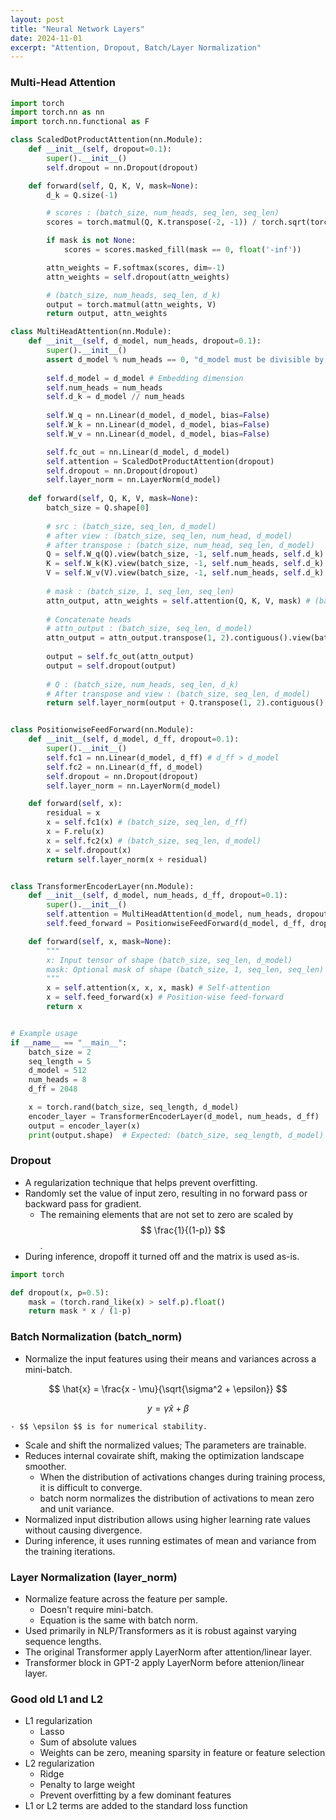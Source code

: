 ```yaml
---
layout: post
title: "Neural Network Layers"
date: 2024-11-01
excerpt: "Attention, Dropout, Batch/Layer Normalization"
---
```



### Multi-Head Attention
```python
import torch
import torch.nn as nn
import torch.nn.functional as F

class ScaledDotProductAttention(nn.Module):
    def __init__(self, dropout=0.1):
        super().__init__()
        self.dropout = nn.Dropout(dropout)

    def forward(self, Q, K, V, mask=None):
        d_k = Q.size(-1)

        # scores : (batch_size, num_heads, seq_len, seq_len)
        scores = torch.matmul(Q, K.transpose(-2, -1)) / torch.sqrt(torch.tensor(d_k, dtype=torch.float32)) 

        if mask is not None:
            scores = scores.masked_fill(mask == 0, float('-inf'))

        attn_weights = F.softmax(scores, dim=-1) 
        attn_weights = self.dropout(attn_weights)

        # (batch_size, num_heads, seq_len, d_k)
        output = torch.matmul(attn_weights, V) 
        return output, attn_weights

class MultiHeadAttention(nn.Module):
    def __init__(self, d_model, num_heads, dropout=0.1):
        super().__init__()
        assert d_model % num_heads == 0, "d_model must be divisible by num_heads"
        
        self.d_model = d_model # Embedding dimension
        self.num_heads = num_heads
        self.d_k = d_model // num_heads 
        
        self.W_q = nn.Linear(d_model, d_model, bias=False)
        self.W_k = nn.Linear(d_model, d_model, bias=False)
        self.W_v = nn.Linear(d_model, d_model, bias=False)

        self.fc_out = nn.Linear(d_model, d_model)
        self.attention = ScaledDotProductAttention(dropout)
        self.dropout = nn.Dropout(dropout)
        self.layer_norm = nn.LayerNorm(d_model)
        
    def forward(self, Q, K, V, mask=None):
        batch_size = Q.shape[0]
        
        # src : (batch_size, seq_len, d_model)
        # after view : (batch_size, seq_len, num_head, d_model)
        # after transpose : (batch_size, num_head, seq_len, d_model)
        Q = self.W_q(Q).view(batch_size, -1, self.num_heads, self.d_k).transpose(1, 2)
        K = self.W_k(K).view(batch_size, -1, self.num_heads, self.d_k).transpose(1, 2)
        V = self.W_v(V).view(batch_size, -1, self.num_heads, self.d_k).transpose(1, 2)
        
        # mask : (batch_size, 1, seq_len, seq_len)
        attn_output, attn_weights = self.attention(Q, K, V, mask) # (batch_size, num_heads, seq_len, d_k)
        
        # Concatenate heads
        # attn_output : (batch_size, seq_len, d_model)
        attn_output = attn_output.transpose(1, 2).contiguous().view(batch_size, -1, self.d_model)
        
        output = self.fc_out(attn_output)
        output = self.dropout(output)
        
        # Q : (batch_size, num_heads, seq_len, d_k)
        # After transpose and view : (batch_size, seq_len, d_model)
        return self.layer_norm(output + Q.transpose(1, 2).contiguous().view(batch_size, -1, self.d_model))


class PositionwiseFeedForward(nn.Module):
    def __init__(self, d_model, d_ff, dropout=0.1):
        super().__init__()
        self.fc1 = nn.Linear(d_model, d_ff) # d_ff > d_model
        self.fc2 = nn.Linear(d_ff, d_model)
        self.dropout = nn.Dropout(dropout)
        self.layer_norm = nn.LayerNorm(d_model)

    def forward(self, x):
        residual = x
        x = self.fc1(x) # (batch_size, seq_len, d_ff)
        x = F.relu(x)
        x = self.fc2(x) # (batch_size, seq_len, d_model)
        x = self.dropout(x)
        return self.layer_norm(x + residual)


class TransformerEncoderLayer(nn.Module):
    def __init__(self, d_model, num_heads, d_ff, dropout=0.1):
        super().__init__()
        self.attention = MultiHeadAttention(d_model, num_heads, dropout)
        self.feed_forward = PositionwiseFeedForward(d_model, d_ff, dropout)

    def forward(self, x, mask=None):
        """
        x: Input tensor of shape (batch_size, seq_len, d_model)
        mask: Optional mask of shape (batch_size, 1, seq_len, seq_len)
        """
        x = self.attention(x, x, x, mask) # Self-attention
        x = self.feed_forward(x) # Position-wise feed-forward
        return x


# Example usage
if __name__ == "__main__":
    batch_size = 2
    seq_length = 5
    d_model = 512
    num_heads = 8
    d_ff = 2048

    x = torch.rand(batch_size, seq_length, d_model)
    encoder_layer = TransformerEncoderLayer(d_model, num_heads, d_ff)
    output = encoder_layer(x)
    print(output.shape)  # Expected: (batch_size, seq_length, d_model)
```
  
  
### Dropout
- A regularization technique that helps prevent overfitting.
- Randomly set the value of input zero, resulting in no forward pass or backward pass for gradient.
    - The remaining elements that are not set to zero are scaled by $$ \frac{1}{(1-p)} $$.
- During inference, dropoff it turned off and the matrix is used as-is.

```python
import torch

def dropout(x, p=0.5):
    mask = (torch.rand_like(x) > self.p).float()
    return mask * x / (1-p)
```
  
  
### Batch Normalization (batch_norm)
- Normalize the input features using their means and variances across a mini-batch.  
  
$$ \hat{x} = \frac{x - \mu}{\sqrt{\sigma^2 + \epsilon}} $$  
      
$$ y = \gamma \hat{x} + \beta $$  
      
    - $$ \epsilon $$ is for numerical stability.
- Scale and shift the normalized values; The parameters are trainable.
- Reduces internal covairate shift, making the optimization landscape smoother.
    - When the distribution of activations changes during training process, it is difficult to converge.
    - batch norm normalizes the distribution of activations to mean zero and unit variance. 
- Normalized input distribution allows using higher learning rate values without causing divergence.
- During inference, it uses running estimates of mean and variance from the training iterations.
  
  
### Layer Normalization (layer_norm)
- Normalize feature across the feature per sample.
    - Doesn't require mini-batch.
    - Equation is the same with batch norm.
- Used primarily in NLP/Transformers as it is robust against varying sequence lengths.
- The original Transformer apply LayerNorm after attention/linear layer.
- Transformer block in GPT-2 apply LayerNorm before attenion/linear layer.
  
  
### Good old L1 and L2
- L1 regularization
    - Lasso
    - Sum of absolute values
    - Weights can be zero, meaning sparsity in feature or feature selection
- L2 regularization
    - Ridge
    - Penalty to large weight
    - Prevent overfitting by a few dominant features
- L1 or L2 terms are added to the standard loss function


